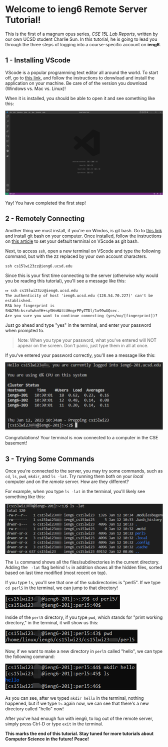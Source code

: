 # Welcome to ieng6 Remote Server Tutorial!

This is the first of a magnum opus series, *CSE 15L Lab Reports*, written by our own UCSD student Charlie Sun. In this tutorial, he is going to lead you through the three steps of logging into a course-specific account on __ieng6__. 

## 1 - Installing VScode
VScode is a popular programming text editor all around the world. To start off, go to [this link](code.visualstudio.com), and follow the instructions to donwload and install the application on your machine. Be care of of the version you download (Windows vs. Mac vs. Linux)!

When it is installed, you should be able to open it and see something like this: 

![Image](lab1_image1.png)

Yay! You have completed the first step!


## 2 - Remotely Connecting
Another thing we must install, if you're on Windos, is git bash. Go to [this link](https://gitforwindows.org/) and install git bash on your computer. Once installed, follow the instructions on [this article](https://stackoverflow.com/questions/42606837/how-do-i-use-bash-on-windows-from-the-visual-studio-code-integrated-terminal/50527994#50527994) to set your default terminal on VScode as git bash. 

Next, to access `ssh`, open a new terminal on VScode and type the following command, but with the zz replaced by your own account characters. 
```
ssh cs15lwi23zz@ieng6.ucsd.edu
```

Since this is your first time connecting to the server (otherwise why would you be reading this tutorial), you'll see a message like this: 
```
⤇ ssh cs15lwi23zz@ieng6.ucsd.edu
The authenticity of host 'ieng6.ucsd.edu (128.54.70.227)' can't be established.
RSA key fingerprint is SHA256:ksruYwhnYH+sySHnHAtLUHngrPEyZTDl/1x99wUQcec.
Are you sure you want to continue connecting (yes/no/[fingerprint])? 
```

Just go ahead and type "yes" in the terminal, and enter your password when prompted to. 
> Note: When you type your password, what you've entered will NOT appear on the screen. Don't panic, just type them in all at once. 

If you've entered your password correctly, you'll see a message like this: 

![Image](lab1_image2.png)

Congratulations! Your terminal is now connected to a computer in the CSE basement! 


## 3 - Trying Some Commands
Once you're connected to the server, you may try some commands, such as `cd`, `ls`, `pwd`, `mkdir`, and `ls -lat`. Try running them both on your *local* computer and on the *remote* server. How are they different? 

For example, when you type `ls -lat` in the terminal, you'll likely see something like this: 

![Image](lab1_image3.png)

The `ls` command shows all the files/subdirectories in the current directory. Adding the ` -lat` flag behind `ls` in addition shows all the hidden files, sorted based on last time modified (most recent on top). 


If you type `ls`, you'll see that one of the subdirectories is "perl5". If we type `cd perl5` in the terminal, we can jump to that directory! 

![Image](lab1_image4.png)


Inside of the `perl5` directory, if you type `pwd`, which stands for "print working directory," in the terminal, it will show us this: 

![Image](lab1_image5.png)


Now, if we want to make a new directory in `perl5` called "hello", we can type the following command: 

![Image](lab1_image6.png)

As you can see, after we typed `mkdir hello` in the terminal, nothing happened, but if we type `ls` again now, we can see that there's a new directory called "hello" now! 


After you've had enough fun with ieng6, to log out of the remote server, simply press Ctrl-D or type `exit` in the terminal. 

**This marks the end of this tutorial. Stay tuned for more tutorials about Computer Science in the future! Peace!**

